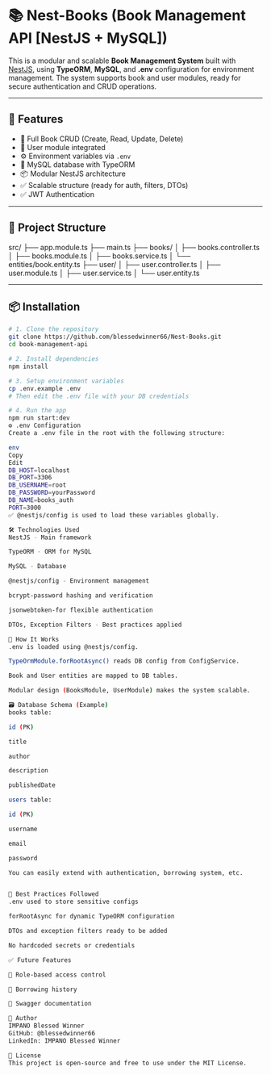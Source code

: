 # 📚 Nest-Books (Book Management API [NestJS + MySQL])

This is a modular and scalable **Book Management System** built with [NestJS](https://nestjs.com/), using **TypeORM**, **MySQL**, and **.env** configuration for environment management. The system supports book and user modules, ready for secure authentication and CRUD operations.

---

## 🚀 Features

- 🔁 Full Book CRUD (Create, Read, Update, Delete)
- 👤 User module integrated
- ⚙️ Environment variables via `.env`
- 💾 MySQL database with TypeORM
- 📦 Modular NestJS architecture
- ✅ Scalable structure (ready for auth, filters, DTOs)
- ✅ JWT Authentication

---

## 📁 Project Structure

src/
├── app.module.ts
├── main.ts
├── books/
│ ├── books.controller.ts
│ ├── books.module.ts
│ ├── books.service.ts
│ └── entities/book.entity.ts
├── user/
│ ├── user.controller.ts
│ ├── user.module.ts
│ ├── user.service.ts
│ └── user.entity.ts



---

## 📦 Installation

```bash
# 1. Clone the repository
git clone https://github.com/blessedwinner66/Nest-Books.git
cd book-management-api

# 2. Install dependencies
npm install

# 3. Setup environment variables
cp .env.example .env
# Then edit the .env file with your DB credentials

# 4. Run the app
npm run start:dev
⚙️ .env Configuration
Create a .env file in the root with the following structure:

env
Copy
Edit
DB_HOST=localhost
DB_PORT=3306
DB_USERNAME=root
DB_PASSWORD=yourPassword
DB_NAME=books_auth
PORT=3000
✅ @nestjs/config is used to load these variables globally.

🛠️ Technologies Used
NestJS - Main framework

TypeORM - ORM for MySQL

MySQL - Database

@nestjs/config - Environment management

bcrypt-password hashing and verification

jsonwebtoken-for flexible authentication

DTOs, Exception Filters - Best practices applied

🧠 How It Works
.env is loaded using @nestjs/config.

TypeOrmModule.forRootAsync() reads DB config from ConfigService.

Book and User entities are mapped to DB tables.

Modular design (BooksModule, UserModule) makes the system scalable.

🗃️ Database Schema (Example)
books table:

id (PK)

title

author

description

publishedDate

users table:

id (PK)

username

email

password

You can easily extend with authentication, borrowing system, etc.


📌 Best Practices Followed
.env used to store sensitive configs

forRootAsync for dynamic TypeORM configuration

DTOs and exception filters ready to be added

No hardcoded secrets or credentials

✅ Future Features

🔐 Role-based access control

🛒 Borrowing history

🧾 Swagger documentation

🧑 Author
IMPANO Blessed Winner
GitHub: @blessedwinner66
LinkedIn: IMPANO Blessed Winner

📝 License
This project is open-source and free to use under the MIT License.
